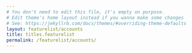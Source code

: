 ```yaml
---
# You don't need to edit this file, it's empty on purpose.
# Edit theme's home layout instead if you wanna make some changes
# See: https://jekyllrb.com/docs/themes/#overriding-theme-defaults
layout: featurelist/accounts
title: titles.featurelist
permalink: /featurelist/accounts/
---
```

